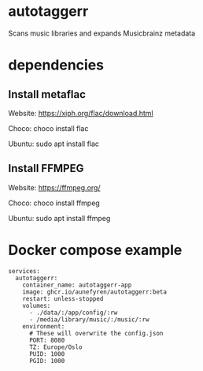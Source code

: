 # autotaggerr
Scans music libraries and expands Musicbrainz metadata

# dependencies
## Install metaflac
Website: https://xiph.org/flac/download.html

Choco: choco install flac

Ubuntu: sudo apt install flac

## Install FFMPEG
Website: https://ffmpeg.org/

Choco: choco install ffmpeg

Ubuntu: sudo apt install ffmpeg

# Docker compose example
```
services:
  autotaggerr:
    container_name: autotaggerr-app
    image: ghcr.io/aunefyren/autotaggerr:beta
    restart: unless-stopped
    volumes:
      - ./data/:/app/config/:rw
      - /media/library/music/:/music/:rw
    environment:
      # These will overwrite the config.json
      PORT: 8080
      TZ: Europe/Oslo
      PUID: 1000
      PGID: 1000
```